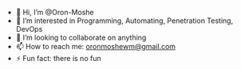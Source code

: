 - 👋 Hi, I’m @Oron-Moshe
- 👀 I’m interested in Programming, Automating, Penetration Testing, DevOps
- 💞️ I’m looking to collaborate on anything
- 📫 How to reach me: oronmoshewm@gmail.com
- ⚡ Fun fact: there is no fun
